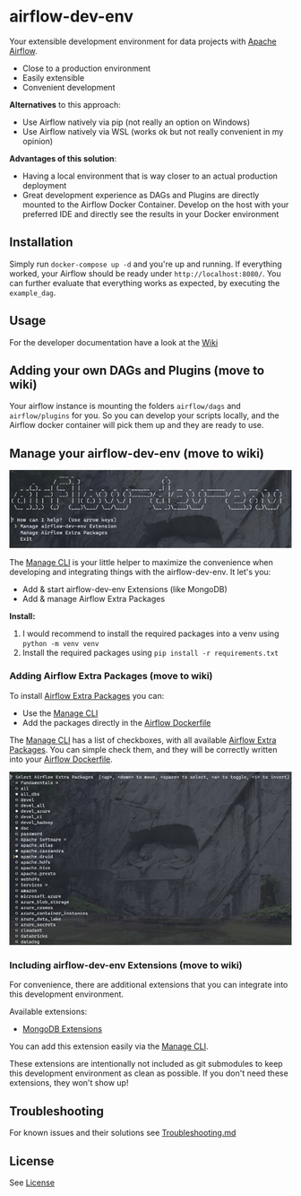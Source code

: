 # airflow-dev-env
Your extensible development environment for data projects with [Apache Airflow](https://airflow.apache.org/).

* Close to a production environment
* Easily extensible
* Convenient development

**Alternatives** to this approach:
* Use Airflow natively via pip (not really an option on Windows)
* Use Airflow natively via WSL (works ok but not really convenient in my opinion)

**Advantages of this solution**:
* Having a local environment that is way closer to an actual production deployment
* Great development experience as DAGs and Plugins are directly mounted to the Airflow Docker Container. Develop on the host with your preferred IDE and directly see the results in your Docker environment

## Installation
Simply run `docker-compose up -d` and you're up and running.
If everything worked, your Airflow should be ready under `http://localhost:8080/`. You can further evaluate that everything works as expected, by executing the `example_dag`.

## Usage
For the developer documentation have a look at the [Wiki](https://github.com/tfreundo/airflow-dev-env/wiki)

## Adding your own DAGs and Plugins (move to wiki)
Your airflow instance is mounting the folders `airflow/dags` and `airflow/plugins` for you. So you can develop your scripts locally, and the Airflow docker container will pick them up and they are ready to use.

## Manage your airflow-dev-env (move to wiki)
![managepy.png](./images/managepy.png)

The [Manage CLI](./scripts/cli/manage_cli.py) is your little helper to maximize the convenience when developing and integrating things with the airflow-dev-env.
It let's you:
* Add & start airflow-dev-env Extensions (like MongoDB)
* Add & manage Airflow Extra Packages

**Install:**
1. I would recommend to install the required packages into a venv using `python -m venv venv`
1. Install the required packages using `pip install -r requirements.txt`


### Adding Airflow Extra Packages (move to wiki)
To install [Airflow Extra Packages](http://apache-airflow-docs.s3-website.eu-central-1.amazonaws.com/docs/apache-airflow/latest/extra-packages-ref.html) you can:
* Use the [Manage CLI](./scripts/cli/manage_cli.py)
* Add the packages directly in the [Airflow Dockerfile](./docker/airflow/Dockerfile)

The [Manage CLI](./scripts/cli/manage_cli.py) has a list of checkboxes, with all available [Airflow Extra Packages](https://airflow.apache.org/docs/apache-airflow/stable/installation.html#extra-packages). You can simple check them, and they will be correctly written into your [Airflow Dockerfile](./docker/airflow/Dockerfile).

![managepy_airflow_extrapackages.png](./images/managepy_airflow_extrapackages.png)

### Including airflow-dev-env Extensions (move to wiki)
For convenience, there are additional extensions that you can integrate into this development environment.

Available extensions:
* [MongoDB Extensions](https://github.com/tfreundo/airflow-dev-env-mongodb)

You can add this extension easily via the [Manage CLI](./scripts/cli/manage_cli.py).

These extensions are intentionally not included as git submodules to keep this development environment as clean as possible.
If you don't need these extensions, they won't show up!

## Troubleshooting
For known issues and their solutions see [Troubleshooting.md](Troubleshooting.md)

## License
See [License](LICENSE)
